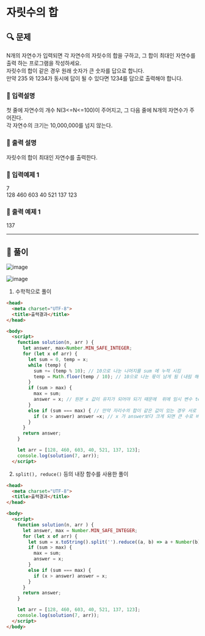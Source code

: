 # 자릿수의 합

##  🔍 문제 
N개의 자연수가 입력되면 각 자연수의 자릿수의 합을 구하고, 그 합이 최대인 자연수를 출력 하는 프로그램을 작성하세요.  
자릿수의 합이 같은 경우 원래 숫자가 큰 숫자를 답으로 합니다.   
만약 235 와 1234가 동시에 답이 될 수 있다면 1234를 답으로 출력해야 합니다.


### 🔹 입력설명
첫 줄에 자연수의 개수 N(3<=N<=100)이 주어지고, 그 다음 줄에 N개의 자연수가 주어진다.  
각 자연수의 크기는 10,000,000를 넘지 않는다.

### 🔹 출력 설명
자릿수의 합이 최대인 자연수를 출력한다.

### 🔹 입력예제 1
7  
128 460 603 40 521 137 123

### 🔹 출력 예제 1
137


----

##  📌 풀이

![image](https://user-images.githubusercontent.com/28912774/116636051-54a42280-a99b-11eb-8ca0-3886dbb15971.png)

![image](https://user-images.githubusercontent.com/28912774/116636095-71d8f100-a99b-11eb-832b-db7efb865b8f.png)



1. 수학적으로 풀이

```html
<head>
  <meta charset="UTF-8">
  <title>출력결과</title>
</head>

<body>
  <script>
    function solution(n, arr ) {
      let answer, max=Number.MIN_SAFE_INTEGER; 
      for (let x of arr) {
        let sum = 0, temp = x;
        while (temp) {
          sum += (temp % 10); // 10으로 나눈 나머지를 sum 에 누적 시킴
          temp = Math.floor(temp / 10); // 10으로 나눈 몫이 남게 됨 (내림 해버리니 소수점 없어 짐)
        }
        if (sum > max) {
          max = sum;
          answer = x; // 원본 x 값이 유지가 되어야 되기 때문에  위에 임시 변수 temp 를 설정해준 것임
        }
        else if (sum === max) { // 만약 자리수의 합이 같은 값이 있는 경우 서로 비교해서 큰 값을 return
          if (x > answer) answer =x; // x 가 answer보다 크게 되면 큰 수로 바꿔 줘야 함
        }
      }
      return answer;
    }

    let arr = [128, 460, 603, 40, 521, 137, 123];
    console.log(solution(7, arr));
  </script>
```  

2. `split(), reduce()` 등의 내장 함수를 사용한 풀이

```html
<head>
  <meta charset="UTF-8">
  <title>출력결과</title>
</head>

<body>
  <script>
    function solution(n, arr ) {
      let answer, max = Number.MIN_SAFE_INTEGER;
      for (let x of arr) {
        let sum = x.toString().split('').reduce((a, b) => a + Number(b), 0); // 각 숫자를 str 로변환 ''기준으로 하나씩 나눠 버림 그리고 reduce를 써서 다 합하는데 str 이니까 number 형변환을 해야 더해짐
        if (sum > max) {
          max = sum;
          answer = x;
        }
        else if (sum === max) {
          if (x > answer) answer = x;
        }
      }
      return answer;
    }

    let arr = [128, 460, 603, 40, 521, 137, 123];
    console.log(solution(7, arr));
  </script>
</body>
```
